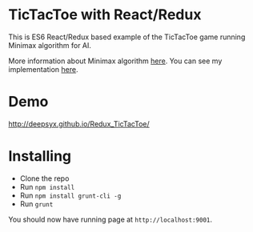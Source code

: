 # TicTacToe with React/Redux

This is ES6 React/Redux based example of the TicTacToe game running Minimax algorithm for AI.

More information about Minimax algorithm [here][minimax_wiki]. You can see my implementation [here][gridComputer].

[minimax_wiki]: https://en.wikipedia.org/wiki/Minimax
[gridComputer]: https://github.com/deepsyx/Redux_TicTacToe/blob/master/src/js/Services/GridComputer.js

# Demo

http://deepsyx.github.io/Redux_TicTacToe/

# Installing

  - Clone the repo
  - Run `npm install`
  - Run `npm install grunt-cli -g`
  - Run `grunt`

You should now have running page at `http://localhost:9001`.
